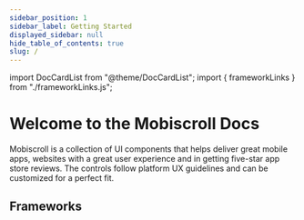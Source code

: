 ```yaml
---
sidebar_position: 1
sidebar_label: Getting Started
displayed_sidebar: null
hide_table_of_contents: true
slug: /
---
```


import DocCardList from "@theme/DocCardList";
import { frameworkLinks } from "./frameworkLinks.js";

# Welcome to the Mobiscroll Docs

Mobiscroll is a collection of UI components that helps deliver great mobile apps, websites with a great user experience and in getting five-star app store reviews. The controls follow platform UX guidelines and can be customized for a perfect fit.

## Frameworks

<DocCardList items={frameworkLinks} />
